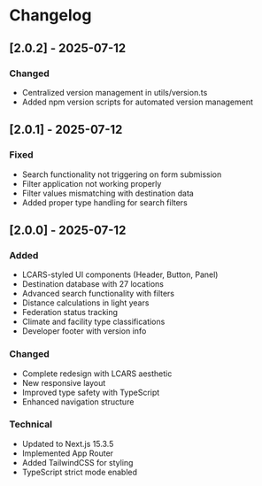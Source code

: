 # Changelog

## [2.0.2] - 2025-07-12

### Changed
- Centralized version management in utils/version.ts
- Added npm version scripts for automated version management

## [2.0.1] - 2025-07-12

### Fixed
- Search functionality not triggering on form submission
- Filter application not working properly
- Filter values mismatching with destination data
- Added proper type handling for search filters

## [2.0.0] - 2025-07-12

### Added
- LCARS-styled UI components (Header, Button, Panel)
- Destination database with 27 locations
- Advanced search functionality with filters
- Distance calculations in light years
- Federation status tracking
- Climate and facility type classifications
- Developer footer with version info

### Changed
- Complete redesign with LCARS aesthetic
- New responsive layout
- Improved type safety with TypeScript
- Enhanced navigation structure

### Technical
- Updated to Next.js 15.3.5
- Implemented App Router
- Added TailwindCSS for styling
- TypeScript strict mode enabled
